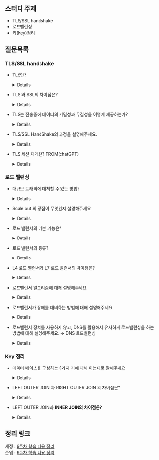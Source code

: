 ## 스터디 주제

* TLS/SSL handshake
* 로드밸런싱
* 키(Key)정리

## 질문목록

### TLS/SSL handshake

- TLS란?
  <details>
    Transport Layer Security의 약자로서

  인터넷에서의 정보를 암호화해서 송수신하는 프로토콜, 넷스케이프 커뮤니케이션스사가 개발한 국제 인터넷 표준화 기구에서 표준으로 인정받은 프로토콜이다. TCP443 포트를 사용한다.
  </details>
- TLS 와 SSL의 차이점은?
  <details>
  보안: TLS는 더 강력한 암호화 알고리즘, 더 나은 인증 메커니즘 및 향상된 키 교환 프로토콜을 가지고 있습니다.

  프로토콜 버전: SSL은 2015년 이후 더 이상 안전하지 않으며 TLS는 계속 개발 및 개선되고 있습니다. TLS는 TLS 1.0, TLS 1.1, TLS 1.2, TLS 1.3을 포함한 여러 버전이 있으며, 각 버전은 이전 버전보다 더 나은 보안을 제공한다.

  등 성능, 호환성 모든 부분에서 ssl보다 좋다.
  </details>
- TLS는 전송중에 데이터의 기밀성과 무결성을 어떻게 제공하는가?
  <details>
  암호화 및 디지털 서명을 통해 전송 중 데이터의 기밀성과 무결성을 제공하는데,

  클라이언트와 서버간에 TLS 연결이 설정되면 클라이언트와 서버는 비대칭 암호화 알고리즘을 사용하여 공유 개인 키를 협상하고, 이를 대칭 암호화에 사용한다.

  그리고 전송중에 데이터가 조작되지 않도록 발신인은 개인 키를 사용하여 데이터를 서명하고, 수신인은 발신인의 공용 키를 사용하여 서명을 확인 한다.
  </details>
- TLS/SSL HandShake의 과정을 설명해주세요.
  <details>
  1. 클라이언트는 서버에게 `client hello`메시지를 담아 서버로 보낸다. 이때 암호화된 정보를 함께 담는데, `버전`, `암호 알고리즘`, `압축 방식` 등을 담는다.
  
  2. 서버는 클라이언트가 보낸 암호 알고리즘과 압축 방식을 받고, `세션 ID`와 `CA 공개 인`를 `server hello`메시지와 함께 담아 응답한다. 이 CA 인증서에는 앞으로 통신 이후 사용할 대칭키가 생성되기 전, 클라이언트에서 handshake 과정 속 암호화에 사용할 공개키를 담고 있다.
  
  3. 클라이언트 측은 서버에서 보낸 CA 인증서에 대해 유효한 지 CA 목록에서 확인하는 과정을 진행한다.
  
  4. CA 인증서에 대한 신뢰성이 확보되었다면, 클라이언트는 난수 바이트를 생성하여 서버의 공개키로 암호화한다. 이 난수 바이트는 대칭키를 정하는데 사용이 되고, 앞으로 서로 메시지를 통신할 때 암호화하는데 사용된다.
  
  5. 만약 2번 단계에서 서버가 클라이언트 인증서를 함께 요구했다면, 클라이언트의 인증서와 클라이언트의 개인키로 암호화된 임의의 바이트 문자열을 함께 보내준다.
  
  6. 서버는 클라이언트의 인증서를 확인 후, 난수 바이트를 자신의 개인키로 복호화 후 대칭 마스터 키 생성에 활용한다.
  
  7. 클라이언트는 handshake 과정이 완료되었다는 `finished` 메시지를 서버에 보내면서, 지금까지 보낸 교환 내역들을 해싱 후 그 값을 대칭키로 암호화하여 같이 담아 보내준다.
  
  8. 서버도 동일하게 교환 내용들을 해싱한 뒤 클라이언트에서 보내준 값과 일치하는 지 확인한다. 일치하면 서버도 마찬가지로 `finished` 메시지를 이번에 만든 대칭키로 암호화하여 보낸다.
  
  9. 클라이언트는 해당 메시지를 대칭키로 복호화하여 서로 통신이 가능한 신뢰받은 사용자란 걸 인지하고, 앞으로 클라이언트와 서버는 해당 대칭키로 데이터를 주고받을 수 있게 된다.
  </details>
- TLS 세션 재개란? FROM(chatGPT)
  <details>
  TLS 세션 재개는 클라이언트와 서버가 전체 핸드셰이크 프로세스를 다시 거치지 않고 이전에 설정한 TLS 세션을 재개할 수 있도록 해주는 기능이다. 

  이렇게 하면 새 TLS 연결을 설정하는 데 필요한 시간과 리소스가 줄어들어 성능이 향상됩니다. 또한 TLS 세션 재개는 공유 비밀 키가 교환되는 횟수를 줄여 보안을 향상시켜 키 교환 프로세스를 대상으로 하는 공격의 위험을 줄입니다.
  </details>
  
### 로드 밸런싱

- 대규모 트래픽에 대처할 수 있는 방법?

  <details>

    서버의 성능을 높이는 Scale-up과 분산 처리를 위해 여러 대의 서버를 두는 Scale-out이 있다. Scale-up 방식의 경우 한계가 있으므로 주로 Scale-out 방식을 사용한다. Scale-out 방식에서 분산 처리를 하기 위해 로드 밸런싱 기술을 사용한다.
    
  </details>

- Scale out 의 장점이 무엇인지 설명해주세요

  <details>

    - 하드웨어 향상하는 비용보다 서버 한대 추가 비용이 더 적습니다.

    - 여러 대의 Server 덕분에 무중단 서비스를 제공할 수 있습니다.
    
  </details>


- 로드 밸런서의 기본 기능은?

  <details>

    - 서버의 이상 유무를 파악하는 상태 확인(Health Check)

    - 패킷을 캡슐화해서 연결된 상호 간에만 패킷을 구별할 수 있게 해주는 터널링(Tunneling)

    - IP 주소를 변환해주는 NAT 기능이 있다.
    
  </details>


- 로드 밸런서의 종류?

  <details>

    로드 밸런서는 OSI 7계층을 기준으로 어떻게 부하를 분산하는 지에 따라 종류가 나뉜다. 그 중 L4 로드 밸런서와 L7 로드 밸런서가 가장 많이 활용된다.
    
  </details>


- L4 로드 밸런서와 L7 로드 밸런서의 차이점은?

  <details>

    - L4

        - 전송계층

        - TCP/UDP 포트 정보를 바탕으로한다.

        - 데이터 안을 들여다보지 않고, 패킷 레벨에서만 로드를 분산하기 때문에 속도가 빠르고 효율이 높다.

        - L7로드밸런서보다 가격이 저렴하다.

        - 패킷의 내용을 살펴볼 수 없기 때문에 섬세한 라우팅이 불가능하다.

        - 사용자의 IP가 수시로 바뀌는 경우라면 연속적인 서비스를 제공하기 어려움

    - L7

        - 응용 계층

        - TCP/UDP 정보는 물론 HTTP의 URI, FTP의 파일명, 쿠키 정보 등을 바탕으로 함

        - 상위 계층에서 로드를 분산하기 때문에 훨씬 더 섬세한 라우팅이 가능함

        - 캐싱 기능을 제공함

        - 비정상적인 트래픽을 사전에 필터링할 수 있어, 서비스 안정성이 높음

        - 패킷의 내용을 복호화해야하기에 더 높은 비용을 지불해야함

        - 클라이언트가 로드밸런서와 인증서를 공유해야하기 때문에 공격자가 로드밸ㄹ선서를 통해 클라이언트에 데이터에 접근할 보안 상의 위험성 존재
    
  </details>


- 로드밸런서 알고리즘에 대해 설명해주세요

  <details>

    L4 로드 밸런서에는 라운드 로빈, 가중치 할당 방식, 최소 연결, 응답 시간, 해시 가반, 대역폭 기반으로 특정 서버에 요청을 분배할 수 있다. L7 로드 밸런서의 경우 L4 로드 밸런서에 사용되는 방식 뿐만 아니라 URL 스위칭 방식, 컨텍스트 스위치 방식, 쿠키 지속성 방식이 있다.
    
  </details>


- 로드밸런서가 장애를 대비하는 방법에 대해 설명해주세요

  <details>

    로드 밸런서는 갑작스러운 장애에 대비해 이중화를 기본으로 구성한다. 이중화된 로드 밸런서들은 서로의 상태를 확인하며 장애가 발생하면 정상적으로 작동하는 로드 밸런서로 교체된다.
    
  </details>


- 로드밸런서 장치를 사용하지 않고, DNS를 활용해서 유사하게 로드밸런싱을 하는 방법에 대해 설명해주세요. → DNS 로드밸런싱

  <details>

    DNS 기반 로드밸런싱은 **동일한 도메인 이름을 가진 여러 서버 중에서 클라이언트에게 가장 적합한 서버를 선택하는 방식**입니다. 이 방식은 로드밸런서 장치를 사용하지 않아도 적용할 수 있습니다.

    DNS 기반 로드밸런싱은 **DNS 서버에 여러 IP 주소를 등록**하여, 각**각의 IP 주소가 다른 서버를 가리키도록 설정**합니다. 그리고 클라이언트가 해당 도메인 이름을 조회하면, **DNS 서버가 가리키는 IP 주소 중에서 랜덤하게 하나를 반환**합니다. 이렇게 반환된 IP 주소를 이용하여 클라이언트는 서버에 접속합니다.

    이 방식의 가장 큰 장점은 구성이 매우 간단하다는 것입니다. 하지만 **이 방식은 클라이언트와 서버 간의 연결을 관리하지 않기 때문에, 모든 서버가 동일한 성능을 가지고 있지 않을 경우에는 불균형한 로드밸런싱이 발생**할 수 있습니다. 또한 D**NS 서버가 일시적으로 다운되거나 DNS 캐시 문제로 인해 오래된 IP 주소를 반환하는 경우**도 발생할 수 있습니다.

    이러한 한계를 극복하기 위해, **TTL 값을 작게 설정하여 DNS 서버의 캐시를 자주 갱신**하거나, DNS 서버를 여러 개 사용하여 장애 발생 시에 대처할 수 있는 환경을 구성하는 등의 방법을 사용할 수 있습니다.
    
  </details>

### Key 정리

- 데이터 베이스를 구성하는 5가지 키에 대해 아는대로 말해주세요

    <details>

    - Candidate Key (후보키)

        - Tuple을 유일하게 식별하기 위해 사용하는 속성들의 부분 집합. (기본키로 사용할 수 있는 속성들)

    - Primary Key (기본키)

        - 후보키 중 선택한 Main Key

        - Null 값을 가질 수 없음

        - 동일한 값이 중복될 수 없음

    - Alternate Key (대체키)

        - 후보키 중 기본키를 제외한 나머지 키 = 보조키

    - Super Key (슈퍼키)

        - 유일성은 만족하지만, 최소성은 만족하지 못하는 키

    - Foreign Key (외래키)

        - 다른 릴레이션의 기본키를 그대로 참조하는 속성의 집합
        
  </details>
  
- LEFT OUTER JOIN 과 RIGHT OUTER JOIN 의 차이점은?
    <details>
      왼쪽테이블과 오른쪽테이블의 기준점의 차이점.
    </details>
- LEFT OUTER JOIN과 **INNER JOIN의 차이점은?**
    <details>
      두 테이블의 교집합만 조회할 것인가 왼쪽 테이블에 교집합을 추가한 부분을 조회할 것인가의 차이
    </details>
## 정리 링크

세정 : [9주차 학습 내용 정리](https://evening-november-9ec.notion.site/9-06b9b5aa468d41908f8e1114b11333b5)
<br>
준엽 : [9주차 학습 내용 정리](https://spot-visitor-fff.notion.site/Week9-TLS-SSL-JOIN-6ff89d3465ec42dc8b62879475ab411f)
